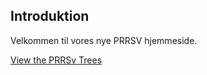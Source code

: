 ## Introduktion

Velkommen til vores nye PRRSV hjemmeside.

[View the PRRSv Trees](prrsv.dk/search_tree.html)
